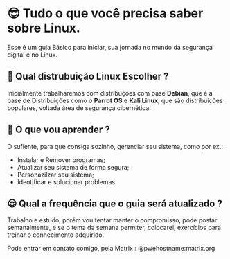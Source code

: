 #  😎 Tudo o que você precisa saber sobre Linux.

Esse é um guia Básico para iniciar, sua jornada no mundo da segurança digital e no Linux.

## 🤔 Qual distrubuição Linux Escolher ?

Inicialmente trabalharemos com distribuções com base **Debian**, que é a base de Distribuições como o **Parrot OS** e **Kali Linux**, que são distribuições populares, voltada área de segurança cibernética. 

## 🤨 O que vou aprender ?

O sufiente, para que consiga sozinho, gerenciar seu sistema, como por ex.:
* Instalar e Remover programas;
* Atualizar seu sistema de forma segura;
* Personazilzar seu sistema;
* Identificar e solucionar problemas.

## 😌 Qual a frequência que o guia será atualizado ?

Trabalho e estudo, porém vou tentar manter o compromisso, pode postar semanalmente, e se o tema da semana permiter, colocarei, exercícios para treinar o conhecimento adquirido.

Pode entrar em contato comigo, pela Matrix : @pwehostname:matrix.org
